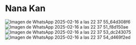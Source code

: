 # Nana Kan
![Imagen de WhatsApp 2025-02-16 a las 22 37 55_64d308f6](https://github.com/user-attachments/assets/4cdb6e2a-fd89-4ee0-81c2-4800a7ab74b4)
![Imagen de WhatsApp 2025-02-16 a las 22 37 51_f8d150ae](https://github.com/user-attachments/assets/26637e19-a874-4435-8766-ff2b346954c2)
![Imagen de WhatsApp 2025-02-16 a las 22 37 53_dc243075](https://github.com/user-attachments/assets/48ade24a-f38a-4082-9802-eb7e0727df38)
![Imagen de WhatsApp 2025-02-16 a las 22 37 54_d469f2ed](https://github.com/user-attachments/assets/3adfc29e-fd2f-4fa4-b755-3a562b8a91a6)


